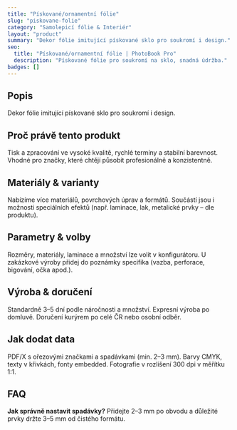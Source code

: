 ```yaml
---
title: "Pískované/ornamentní fólie"
slug: "piskovane-folie"
category: "Samolepicí fólie & Interiér"
layout: "product"
summary: "Dekor fólie imitující pískované sklo pro soukromí i design."
seo:
  title: "Pískované/ornamentní fólie | PhotoBook Pro"
  description: "Pískované fólie pro soukromí na sklo, snadná údržba."
badges: []
---
```

## Popis
Dekor fólie imitující pískované sklo pro soukromí i design.

## Proč právě tento produkt
Tisk a zpracování ve vysoké kvalitě, rychlé termíny a stabilní barevnost. Vhodné pro značky, které chtějí působit profesionálně a konzistentně.

## Materiály & varianty
Nabízíme více materiálů, povrchových úprav a formátů. Součástí jsou i možnosti speciálních efektů (např. laminace, lak, metalické prvky – dle produktu).

## Parametry & volby
Rozměry, materiály, laminace a množství lze volit v konfigurátoru. U zakázkové výroby přidej do poznámky specifika (vazba, perforace, bigování, očka apod.).

## Výroba & doručení
Standardně 3–5 dní podle náročnosti a množství. Expresní výroba po domluvě. Doručení kurýrem po celé ČR nebo osobní odběr.

## Jak dodat data
PDF/X s ořezovými značkami a spadávkami (min. 2–3 mm). Barvy CMYK, texty v křivkách, fonty embedded. Fotografie v rozlišení 300 dpi v měřítku 1:1.

## FAQ
**Jak správně nastavit spadávky?** Přidejte 2–3 mm po obvodu a důležité prvky držte 3–5 mm od čistého formátu.
